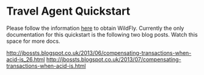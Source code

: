 Travel Agent Quickstart
=======================

Please follow the information [here](../../README.md#obtain-wildfly) to obtain WildFly.
Currently the only documentation for this quickstart is the following two blog posts. Watch this space for more docs.

http://jbossts.blogspot.co.uk/2013/06/compensating-transactions-when-acid-is_26.html
http://jbossts.blogspot.co.uk/2013/07/compensating-transactions-when-acid-is.html
